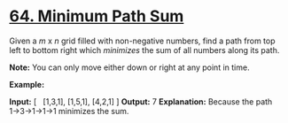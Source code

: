 # [64. Minimum Path Sum](https://leetcode.com/problems/minimum-path-sum/)

Given a _m_ x _n_ grid filled with non-negative numbers, find a path from top left to bottom right which _minimizes_ the sum of all numbers along its path.

**Note:** You can only move either down or right at any point in time.

**Example:**

**Input:**
\[
  \[1,3,1\],
\[1,5,1\],
\[4,2,1\]
\]
**Output:** 7
**Explanation:** Because the path 1→3→1→1→1 minimizes the sum.
